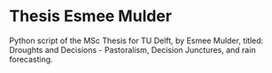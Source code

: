 # Thesis Esmee Mulder
Python script of the MSc Thesis for TU Delft, by Esmee Mulder, titled: Droughts and Decisions - Pastoralism, Decision Junctures, and rain forecasting.
